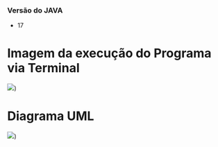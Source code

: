 ### Versão do JAVA

- 17

# Imagem da execução do Programa via Terminal 

![](https://github.com/user-attachments/assets/246da8e9-960d-4b1c-ab24-5fb0b7a0257c))

# Diagrama UML

![](https://github.com/user-attachments/assets/f0d23d79-94cb-4b7b-b38e-51f8f5e8ad64))
